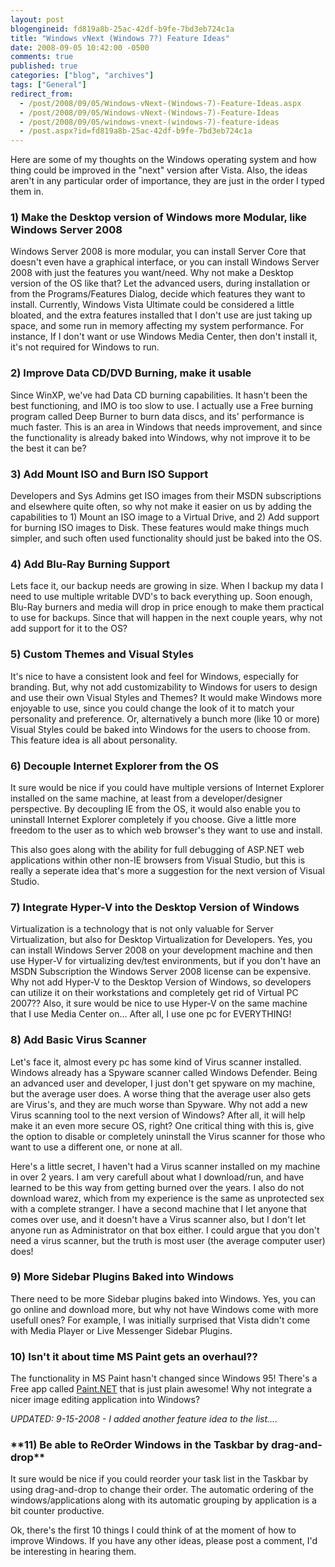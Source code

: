 ```yaml
---
layout: post
blogengineid: fd819a8b-25ac-42df-b9fe-7bd3eb724c1a
title: "Windows vNext (Windows 7?) Feature Ideas"
date: 2008-09-05 10:42:00 -0500
comments: true
published: true
categories: ["blog", "archives"]
tags: ["General"]
redirect_from: 
  - /post/2008/09/05/Windows-vNext-(Windows-7)-Feature-Ideas.aspx
  - /post/2008/09/05/Windows-vNext-(Windows-7)-Feature-Ideas
  - /post/2008/09/05/windows-vnext-(windows-7)-feature-ideas
  - /post.aspx?id=fd819a8b-25ac-42df-b9fe-7bd3eb724c1a
---
```

<!-- more -->

Here are some of my thoughts on the Windows operating system and how thing could be improved in the "next" version after Vista. Also, the ideas aren't in any particular order of importance, they are just in the order I typed them in.
<h3>1) Make the Desktop version of Windows more Modular, like Windows Server 2008</h3>

Windows Server 2008 is more modular, you can install Server Core that doesn't even have a graphical interface, or you can install Windows Server 2008 with just the features you want/need. Why not make a Desktop version of the OS like that? Let the advanced users, during installation or from the Programs/Features Dialog, decide which features they want to install. Currently, Windows Vista Ultimate could be considered a little bloated, and the extra features installed that I don't use are just taking up space, and some run in memory affecting my system performance. For instance, If I don't want or use Windows Media Center, then don't install it, it's not required for Windows to run.
<h3>2) Improve Data CD/DVD Burning, make it usable
</h3>

Since WinXP, we've had Data CD burning capabilities. It hasn't been the best functioning, and IMO is too slow to use. I actually use a Free burning program called Deep Burner to burn data discs, and its' performance is much faster. This is an area in Windows that needs improvement, and since the functionality is already baked into Windows, why not improve it to be the best it can be?
<h3>3) Add Mount ISO and Burn ISO Support</h3>

Developers and Sys Admins get ISO images from their MSDN subscriptions and elsewhere quite often, so why not make it easier on us by adding the capabilities to 1) Mount an ISO image to a Virtual Drive, and 2) Add support for burning ISO images to Disk. These features would make things much simpler, and such often used functionality should just be baked into the OS.
<h3>4) Add Blu-Ray Burning Support</h3>

Lets face it, our backup needs are growing in size. When I backup my data I need to use multiple writable DVD's to back everything up. Soon enough, Blu-Ray burners and media will drop in price enough to make them practical to use for backups. Since that will happen in the next couple years, why not add support for it to the OS?
<h3>5) Custom Themes and Visual Styles
</h3>

It's nice to have a consistent look and feel for Windows, especially for branding. But, why not add customizability to Windows for users to design and use their own Visual Styles and Themes? It would make Windows more enjoyable to use, since you could change the look of it to match your personality and preference. Or, alternatively a bunch more (like 10 or more) Visual Styles could be baked into Windows for the users to choose from. This feature idea is all about personality.
<h3>6) Decouple Internet Explorer from the OS</h3>

It sure would be nice if you could have multiple versions of Internet Explorer installed on the same machine, at least from a developer/designer perspective. By decoupling IE from the OS, it would also enable you to uninstall Internet Explorer completely if you choose. Give a little more freedom to the user as to which web browser's they want to use and install.

This also goes along with the ability for full debugging of ASP.NET web applications within other non-IE browsers from Visual Studio, but this is really a seperate idea that's more a suggestion for the next version of Visual Studio.
<h3>7) Integrate Hyper-V into the Desktop Version of Windows</h3>

Virtualization is a technology that is not only valuable for Server Virtualization, but also for Desktop Virtualization for Developers. Yes, you can install Windows Server 2008 on your development machine and then use Hyper-V for virtualizing dev/test environments, but if you don't have an MSDN Subscription the Windows Server 2008 license can be expensive. Why not add Hyper-V to the Desktop Version of Windows, so developers can utilize it on their workstations and completely get rid of Virtual PC 2007?? Also, it sure would be nice to use Hyper-V on the same machine that I use Media Center on... After all, I use one pc for EVERYTHING!
<h3>8) Add Basic Virus Scanner</h3>

Let's face it, almost every pc has some kind of Virus scanner installed. Windows already has a Spyware scanner called Windows Defender. Being an advanced user and developer, I just don't get spyware on my machine, but the average user does. A worse thing that the average user also gets are Virus's, and they are much worse than Spyware. Why not add a new Virus scanning tool to the next version of Windows? After all, it will help make it an even more secure OS, right? One critical thing with this is, give the option to disable or completely uninstall the Virus scanner for those who want to use a different one, or none at all.

Here's a little secret, I haven't had a Virus scanner installed on my machine in over 2 years. I am very carefull about what I download/run, and have learned to be this way from getting burned over the years. I also do not download warez, which from my experience is the same as unprotected sex with a complete stranger. I have a second machine that I let anyone that comes over use, and it doesn't have a Virus scanner also, but I don't let anyone run as Administrator on that box either. I could argue that you don't need a virus scanner, but the truth is most user (the average computer user) does!
<h3>9) More Sidebar Plugins Baked into Windows</h3>

There need to be more Sidebar plugins baked into Windows.  Yes, you can go online and download more, but why not have Windows come with more usefull ones? For example, I was initially surprised that Vista didn't come with Media Player or Live Messenger Sidebar Plugins.
<h3>10) Isn't it about time MS Paint gets an overhaul??
</h3>

The functionality in MS Paint hasn't changed since Windows 95! There's a Free app called <a href="http://getpaint.net">Paint.NET</a> that is just plain awesome! Why not integrate a nicer image editing application into Windows?

 

 

*UPDATED: 9-15-2008 - I added another feature idea to the list....*

 
<h3>**11) Be able to ReOrder Windows in the Taskbar by drag-and-drop**</h3>

It sure would be nice if you could reorder your task list in the Taskbar by using drag-and-drop to change their order. The automatic ordering of the windows/applications along with its automatic grouping by application is a bit counter productive.



Ok, there's the first 10 things I could think of at the moment of how to improve Windows. If you have any other ideas, please post a comment, I'd be interesting in hearing them.
